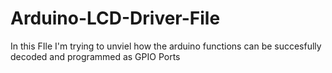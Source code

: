 # Arduino-LCD-Driver-File
In this FIle I'm trying to unviel how the arduino functions can be succesfully decoded and programmed as GPIO Ports
